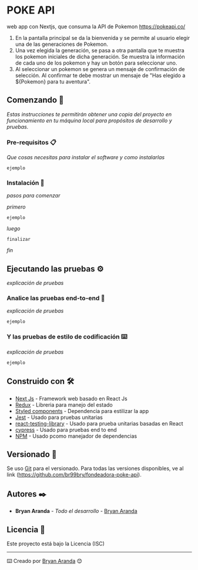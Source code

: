 # POKE API

web app con Nextjs, que consuma la API de Pokemon https://pokeapi.co/
1. En la pantalla principal se da la bienvenida y se permite al usuario elegir una de las generaciones de Pokemon. 
2. Una vez elegida la generación, se pasa a otra pantalla que te muestra los pokemon iniciales de dicha generación.  Se muestra la información de cada uno de los pokemon y hay un botón para seleccionar uno.
3. Al seleccionar un pokemon se genera un mensaje de confirmación de selección. Al confirmar te debe mostrar un mensaje de "Has elegido a ${Pokemon} para tu aventura".

## Comenzando 🚀

_Estas instrucciones te permitirán obtener una copia del proyecto en funcionamiento en tu máquina local para propósitos de desarrollo y pruebas._


### Pre-requisitos 📋

_Que cosas necesitas para instalar el software y como instalarlas_

```
ejemplo
```

### Instalación 🔧

_pasos para comenzar_

_primero_

```
ejemplo
```

_luego_

```
finalizar
```

_fin_

## Ejecutando las pruebas ⚙️

_explicación de pruebas_

### Analice las pruebas end-to-end 🔩

_explicación de pruebas_

```
ejemplo
```

### Y las pruebas de estilo de codificación ⌨️

_explicación de pruebas_

```
ejemplo
```

## Construido con 🛠️

* [Next Js](https://nextjs.org/) - Framework web basado en React Js
* [Redux](https://es.redux.js.org/) - Libreria para manejo del estado
* [Styled components](https://styled-components.com/) - Dependencia para estilizar la app
* [Jest](https://jestjs.io/) - Usado para pruebas unitarias
* [react-testing-library](https://testing-library.com/docs/react-testing-library/intro/) - Usado para prueba unitarias basadas en React
* [cypress](https://docs.cypress.io/) - Usado para pruebas end to end
* [NPM](https://www.npmjs.com/) - Usado pcomo manejador de dependencias

## Versionado 📌

Se uso [Git](https://git-scm.com/) para el versionado. Para todas las versiones disponibles, ve al link (https://github.com/br99bry/fondeadora-poke-api).

## Autores ✒️

* **Bryan Aranda** - *Todo el desarrollo* - [Bryan Aranda](https://github.com/br99bry)


## Licencia 📄

Este proyecto está bajo la Licencia (ISC)

---
⌨️ Creado por [Bryan Aranda](https://github.com/br99bry) 😊